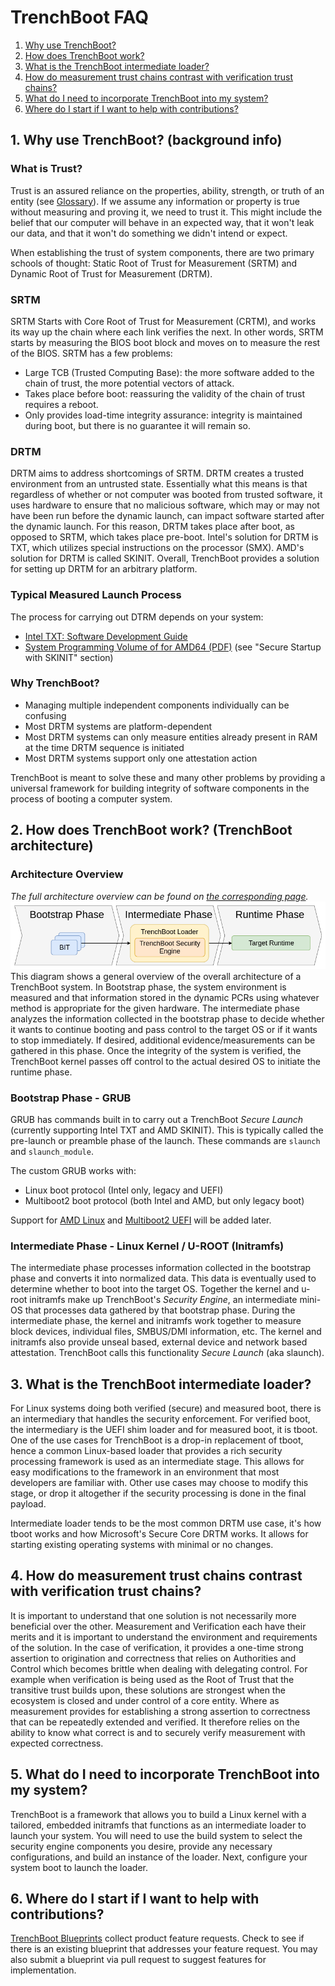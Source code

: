 # TrenchBoot FAQ

1. [Why use TrenchBoot?](#1-why-use-trenchboot-background-info)
2. [How does TrenchBoot work?](
    #2-how-does-trenchboot-work-trenchboot-architecture)
3. [What is the TrenchBoot intermediate loader?](
    #3-what-is-the-trenchboot-intermediate-loader)
4. [How do measurement trust chains contrast with verification trust chains?](
    #4-how-do-measurement-trust-chains-contrast-with-verification-trust-chains)
5. [What do I need to incorporate TrenchBoot into my system?](
    #5-what-do-i-need-to-incorporate-trenchboot-into-my-system)
6. [Where do I start if I want to help with contributions?](
    #6-where-do-i-start-if-i-want-to-help-with-contributions)

## 1. Why use TrenchBoot? (background info)

### What is Trust?

Trust is an assured reliance on the properties, ability, strength, or truth of
an entity (see [Glossary](./theory/Glossary.md#trust)). If we assume any
information or property is true without measuring and proving it, we need to
trust it. This might include the belief that our computer will behave in an
expected way, that it won't leak our data, and that it won't do something we
didn't intend or expect.

When establishing the trust of system components, there are two primary schools
of thought: Static Root of Trust for Measurement (SRTM) and Dynamic Root of Trust
for Measurement (DRTM).

### SRTM

SRTM Starts with Core Root of Trust for Measurement (CRTM), and works its way
up the chain where each link verifies the next. In other words, SRTM starts by
measuring the BIOS boot block and moves on to measure the rest of the BIOS.
SRTM has a few problems:

- Large TCB (Trusted Computing Base): the more software added to the chain
of trust, the more potential vectors of attack.
- Takes place before boot: reassuring the validity of the chain of trust
requires a reboot.
- Only provides load-time integrity assurance: integrity is maintained
during boot, but there is no guarantee it will remain so.

### DRTM

DRTM aims to address shortcomings of SRTM. DRTM creates a trusted environment
from an untrusted state. Essentially what this means is that regardless of
whether or not computer was booted from trusted software, it uses hardware to
ensure that no malicious software, which may or may not have been run before the
dynamic launch, can impact software started after the dynamic launch. For this
reason, DRTM takes place after boot, as opposed to SRTM, which takes place
pre-boot. Intel's solution for DRTM is TXT, which utilizes special instructions
on the processor (SMX). AMD's solution for DRTM is called SKINIT. Overall,
TrenchBoot provides a solution for setting up DRTM for an arbitrary platform.

### Typical Measured Launch Process

The process for carrying out DTRM depends on your system:

- [Intel TXT: Software Development Guide][txt-spec]
- [System Programming Volume of for AMD64 (PDF)][skinit-spec] (see
  "Secure Startup with SKINIT" section)

[txt-spec]: https://www.intel.com/content/www/us/en/content-details/315168/intel-trusted-execution-technology-intel-txt-software-development-guide.html
[skinit-spec]: https://www.amd.com/system/files/TechDocs/24593.pdf

### Why TrenchBoot?

- Managing multiple independent components individually can be confusing
- Most DRTM systems are platform-dependent
- Most DRTM systems can only measure entities already present in RAM at the
    time DRTM sequence is initiated
- Most DRTM systems support only one attestation action

TrenchBoot is meant to solve these and many other problems by providing a
universal framework for building integrity of software components in the
process of booting a computer system.

## 2. How does TrenchBoot work? (TrenchBoot architecture)

### Architecture Overview

_The full architecture overview can be found on
[the corresponding page](./theory/Architecture.md)._
![Overview](img/Architectural_Flow.png)
This diagram shows a general overview of the overall architecture of a
TrenchBoot system. In Bootstrap phase, the system environment is measured and
that information stored in the dynamic PCRs using whatever method is
appropriate for the given hardware. The intermediate phase analyzes the
information collected in the bootstrap phase to decide whether it wants to
continue booting and pass control to the target OS or if it wants to stop
immediately. If desired, additional evidence/measurements can be gathered in
this phase. Once the integrity of the system is verified, the TrenchBoot kernel
passes off control to the actual desired OS to initiate the runtime phase.

### Bootstrap Phase - GRUB

GRUB has commands built in to carry out a TrenchBoot _Secure Launch_ (currently
supporting Intel TXT and AMD SKINIT). This is typically called the pre-launch or
preamble phase of the launch. These commands are `slaunch` and `slaunch_module`.

The custom GRUB works with:

- Linux boot protocol (Intel only, legacy and UEFI)
- Multiboot2 boot protocol (both Intel and AMD, but only legacy boot)

Support for [AMD Linux](https://github.com/TrenchBoot/trenchboot-issues/milestone/8)
and [Multiboot2 UEFI](https://github.com/TrenchBoot/trenchboot-issues/milestone/11)
will be added later.

### Intermediate Phase - Linux Kernel / U-ROOT (Initramfs)

The intermediate phase processes information collected in the bootstrap phase
and converts it into normalized data. This data is eventually used to determine
whether to boot into the target OS. Together the kernel and u-root initramfs
make up TrenchBoot's _Security Engine_, an intermediate mini-OS that processes
data gathered by that bootstrap phase. During the intermediate phase, the kernel
and initramfs work together to measure block devices, individual files,
SMBUS/DMI information, etc. The kernel and initramfs also provide unseal based,
external device and network based attestation. TrenchBoot calls this
functionality _Secure Launch_ (aka slaunch).

## 3. What is the TrenchBoot intermediate loader?

For Linux systems doing both verified (secure) and measured boot, there is an
intermediary that handles the security enforcement. For verified boot, the
intermediary is the UEFI shim loader and for measured boot, it is tboot. One of
the use cases for TrenchBoot is a drop-in replacement of tboot, hence a common
Linux-based loader that provides a rich security processing framework is used as
an intermediate stage. This allows for easy modifications to the framework in an
environment that most developers are familiar with. Other use cases may choose
to modify this stage, or drop it altogether if the security processing is done
in the final payload.

Intermediate loader tends to be the most common DRTM use case, it's how tboot
works and how Microsoft's Secure Core DRTM works. It allows for starting
existing operating systems with minimal or no changes.

## 4. How do measurement trust chains contrast with verification trust chains?

It is important to understand that one solution is not necessarily more
beneficial over the other. Measurement and Verification each have their merits
and it is important to understand the environment and requirements of the
solution. In the case of verification, it provides a one-time strong assertion
to origination and correctness that relies on Authorities and Control which
becomes brittle when dealing with delegating control. For example when
verification is being used as the Root of Trust that the transitive trust
builds upon, these solutions are strongest when the ecosystem is closed and
under control of a core entity. Where as measurement provides for establishing
a strong assertion to correctness that can be repeatedly extended and verified.
It therefore relies on the ability to know what correct is and to securely
verify measurement with expected correctness.

## 5. What do I need to incorporate TrenchBoot into my system?

TrenchBoot is a framework that allows you to build a Linux kernel with a
tailored, embedded initramfs that functions as an intermediate loader to launch
your system. You will need to use the build system to select the security
engine components you desire, provide any necessary configurations, and build
an instance of the loader. Next, configure your system boot to launch
the loader.

## 6. Where do I start if I want to help with contributions?

[TrenchBoot Blueprints](./blueprints/index.md) collect product feature
requests. Check to see if there is an existing blueprint that addresses your
feature request. You may also submit a blueprint via pull request to suggest
features for implementation.
